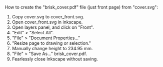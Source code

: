 
How to create the "brisk_cover.pdf" file (just front page) from "cover.svg":

1) Copy cover.svg to cover_front.svg.
2) Open cover_front.svg in inkscape.
3) Open layers panel, and click on "Front".
4) "Edit" > "Select All".
5) "File" > "Document Properties..."
6) "Resize page to drawing or selection."
7) Manually change height to 234.95 mm.
8) "File" > "Save As..." brisk_cover.pdf.
9) Fearlessly close Inkscape without saving.
